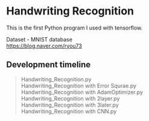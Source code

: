 # Handwriting Recognition

This is the first Python program I used with tensorflow.


Dataset - MNIST database  
https://blog.naver.com/ryou73  

## Development timeline
> Handwriting_Recognition.py  
> Handwriting_Recognition with Error Squrae.py  
> Handwriting_Recognition with AdamOptimizer.py  
> Handwriting_Recognition with 2layer.py  
> Handwriting_Recognition with 3later.py  
> Handwriting_Recognition with CNN.py  